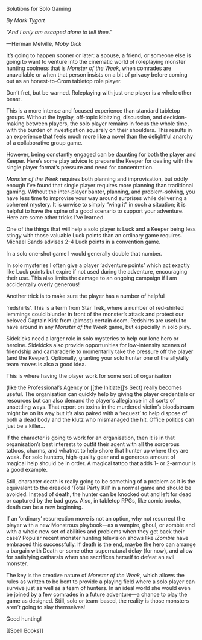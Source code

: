 Solutions for Solo Gaming

*By Mark Tygart*

*“And I only am escaped alone to tell thee.”*

—Herman Melville, *Moby Dick*

It’s going to happen sooner or later: a spouse, a friend, or someone else is going to want to venture into the cinematic world of roleplaying monster hunting coolness that is *Monster of the Week*, when comrades are unavailable or when that person insists on a bit of privacy before coming out as an honest-to-Crom tabletop role player.

Don’t fret, but be warned. Roleplaying with just one player is a whole other beast.

This is a more intense and focused experience than standard tabletop groups. Without the byplay, off-topic kibitzing, discussion, and decision-making between players, the solo player remains in focus the whole time, with the burden of investigation squarely on their shoulders. This results in an experience that feels much more like a novel than the delightful anarchy of a collaborative group game.

However, being constantly engaged can be daunting for both the player and Keeper. Here’s some play advice to prepare the Keeper for dealing with the single player format’s pressure and need for concentration.

*Monster of the Week* requires both planning and improvisation, but oddly enough I’ve found that single player requires more planning than traditional gaming. Without the inter-player banter, planning, and problem-solving, you have less time to improvise your way around surprises while delivering a coherent mystery. It is unwise to simply “wing it” in such a situation; it is helpful to have the spine of a good scenario to support your adventure. Here are some other tricks I’ve learned.

One of the things that will help a solo player is Luck and a Keeper being less stingy with those valuable Luck points than an ordinary game requires. Michael Sands advises 2-4 Luck points in a convention game.

In a solo one-shot game I would generally double that number.

In solo mysteries I often give a player ‘adventure points’ which act exactly like Luck points but expire if not used during the adventure, encouraging their use. This also limits the damage to an ongoing campaign if I am accidentally overly generous!

Another trick is to make sure the player has a number of helpful

‘redshirts’. This is a term from Star Trek, where a number of red-shirted lemmings could blunder in front of the monster’s attack and protect our beloved Captain Kirk from (almost) certain doom. Redshirts are useful to have around in any *Monster of the Week* game, but especially in solo play.

Sidekicks need a larger role in solo mysteries to help our lone hero or heroine. Sidekicks also provide opportunities for low-intensity scenes of friendship and camaraderie to momentarily take the pressure off the player (and the Keeper). Optionally, granting your solo hunter one of the ally/ally team moves is also a good idea.

This is where having the player work for some sort of organisation

(like the Professional’s Agency or [[the Initiate]]’s Sect) really becomes useful. The organisation can quickly help by giving the player credentials or resources but can also demand the player’s allegiance in all sorts of unsettling ways. That report on toxins in the murdered victim’s bloodstream might be on its way but it’s also paired with a ‘request’ to help dispose of both a dead body and the klutz who mismanaged the hit. Office politics can just be a killer…

If the character is going to work for an organisation, then it is in that organisation’s best interests to outfit their agent with all the sorcerous tattoos, charms, and whatnot to help shore that hunter up where they are weak. For solo hunters, high-quality gear and a generous amount of magical help should be in order. A magical tattoo that adds 1- or 2-armour is a good example.

Still, character death is really going to be something of a problem as it is the equivalent to the dreaded ‘Total Party Kill’ in a normal game and should be avoided. Instead of death, the hunter can be knocked out and left for dead or captured by the bad guys. Also, in tabletop RPGs, like comic books, death can be a new beginning.

If an ‘ordinary’ resurrection move is not an option, why not resurrect the player with a new Monstrous playbook—as a vampire, ghoul, or zombie and with a whole new set of abilities and problems when they get back their case? Popular recent monster hunting television shows like *iZombie* have embraced this successfully. If death is the end, maybe the hero can arrange a bargain with Death or some other supernatural delay (for now), and allow for satisfying catharsis when she sacrifices herself to defeat an evil monster.

The key is the creative nature of *Monster of the Week*, which allows the rules as written to be bent to provide a playing field where a solo player can survive just as well as a team of hunters. In an ideal world she would even be joined by a few comrades in a future adventure—a chance to play the game as designed. Still, solo or team-based, the reality is those monsters aren’t going to slay themselves!

Good hunting!

[[Spell Books]]